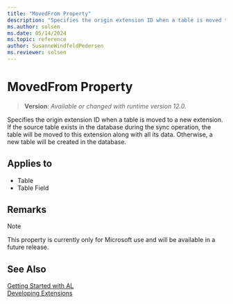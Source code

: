```yaml
---
title: "MovedFrom Property"
description: "Specifies the origin extension ID when a table is moved to a new extension."
ms.author: solsen
ms.date: 05/14/2024
ms.topic: reference
author: SusanneWindfeldPedersen
ms.reviewer: solsen
---
```

[//]: # (START>DO_NOT_EDIT)
[//]: # (IMPORTANT:Do not edit any of the content between here and the END>DO_NOT_EDIT.)
[//]: # (Any modifications should be made in the .xml files in the ModernDev repo.)
# MovedFrom Property
> **Version**: _Available or changed with runtime version 12.0._

Specifies the origin extension ID when a table is moved to a new extension. If the source table exists in the database during the sync operation, the table will be moved to this extension along with all its data. Otherwise, a new table will be created in the database.

## Applies to
-   Table
-   Table Field

[//]: # (IMPORTANT: END>DO_NOT_EDIT)

## Remarks

> [!NOTE]
> This property is currently only for Microsoft use and will be available in a future release.

## See Also  
[Getting Started with AL](../devenv-get-started.md)  
[Developing Extensions](../devenv-dev-overview.md)  